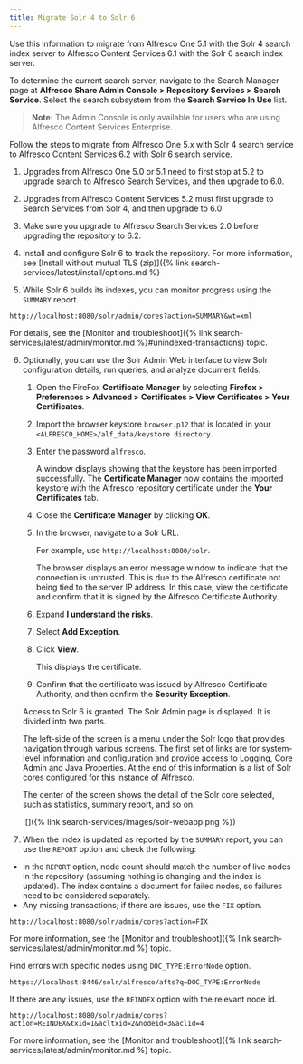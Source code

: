 ```yaml
---
title: Migrate Solr 4 to Solr 6 
---
```


Use this information to migrate from Alfresco One 5.1 with the Solr 4 search index server to Alfresco Content Services 6.1 with the Solr 6 search index server.

To determine the current search server, navigate to the Search Manager page at **Alfresco Share Admin Console > Repository Services > Search Service**. Select the search subsystem from the **Search Service In Use** list.

> **Note:** The Admin Console is only available for users who are using Alfresco Content Services Enterprise.

Follow the steps to migrate from Alfresco One 5.x with Solr 4 search service to Alfresco Content Services 6.2 with Solr 6 search service.

1. Upgrades from Alfresco One 5.0 or 5.1 need to first stop at 5.2 to upgrade search to Alfresco Search Services, and then upgrade to 6.0.

2. Upgrades from Alfresco Content Services 5.2 must first upgrade to Search Services from Solr 4, and then upgrade to 6.0

3. Make sure you upgrade to Alfresco Search Services 2.0 before upgrading the repository to 6.2.

4. Install and configure Solr 6 to track the repository. For more information, see [Install without mutual TLS (zip)]({% link search-services/latest/install/options.md %}

5. While Solr 6 builds its indexes, you can monitor progress using the `SUMMARY` report.

```http
http://localhost:8080/solr/admin/cores?action=SUMMARY&wt=xml 
```

For details, see the [Monitor and troubleshoot]({% link search-services/latest/admin/monitor.md %}#unindexed-transactions) topic.

6. Optionally, you can use the Solr Admin Web interface to view Solr configuration details, run queries, and analyze document fields.

    1. Open the FireFox **Certificate Manager** by selecting **Firefox > Preferences > Advanced > Certificates > View Certificates > Your Certificates**.

    2. Import the browser keystore `browser.p12` that is located in your `<ALFRESCO_HOME>/alf_data/keystore directory`.

    3. Enter the password `alfresco`.

        A window displays showing that the keystore has been imported successfully. The **Certificate Manager** now contains the imported keystore with the Alfresco repository certificate under the **Your Certificates** tab.

    4. Close the **Certificate Manager** by clicking **OK**.

    5. In the browser, navigate to a Solr URL.

        For example, use `http://localhost:8080/solr`.

        The browser displays an error message window to indicate that the connection is untrusted. This is due to the Alfresco certificate not being tied to the server IP address. In this case, view the certificate and confirm that it is signed by the Alfresco Certificate Authority.

    6. Expand **I understand the risks**.

    7. Select **Add Exception**.

    8. Click **View**.

        This displays the certificate.

    9. Confirm that the certificate was issued by Alfresco Certificate Authority, and then confirm the **Security Exception**.

    Access to Solr 6 is granted. The Solr Admin page is displayed. It is divided into two parts.

    The left-side of the screen is a menu under the Solr logo that provides navigation through various screens. The first set of links are for system-level information and configuration and provide access to Logging, Core Admin and Java Properties. At the end of this information is a list of Solr cores configured for this instance of Alfresco.

    The center of the screen shows the detail of the Solr core selected, such as statistics, summary report, and so on.

    ![]({% link search-services/images/solr-webapp.png %})

7. When the index is updated as reported by the `SUMMARY` report, you can use the `REPORT` option and check the following:

* In the `REPORT` option, node count should match the number of live nodes in the repository (assuming nothing is changing and the index is updated). The index contains a document for failed nodes, so failures need to be considered separately.
* Any missing transactions; if there are issues, use the `FIX` option.

```http
http://localhost:8080/solr/admin/cores?action=FIX
```

For more information, see the [Monitor and troubleshoot]({% link search-services/latest/admin/monitor.md %} topic.

Find errors with specific nodes using `DOC_TYPE:ErrorNode` option.

```http
https://localhost:8446/solr/alfresco/afts?q=DOC_TYPE:ErrorNode 
```

If there are any issues, use the `REINDEX` option with the relevant node id.

```http
http://localhost:8080/solr/admin/cores?action=REINDEX&txid=1&acltxid=2&nodeid=3&aclid=4
```

For more information, see the [Monitor and troubleshoot]({% link search-services/latest/admin/monitor.md %} topic.

